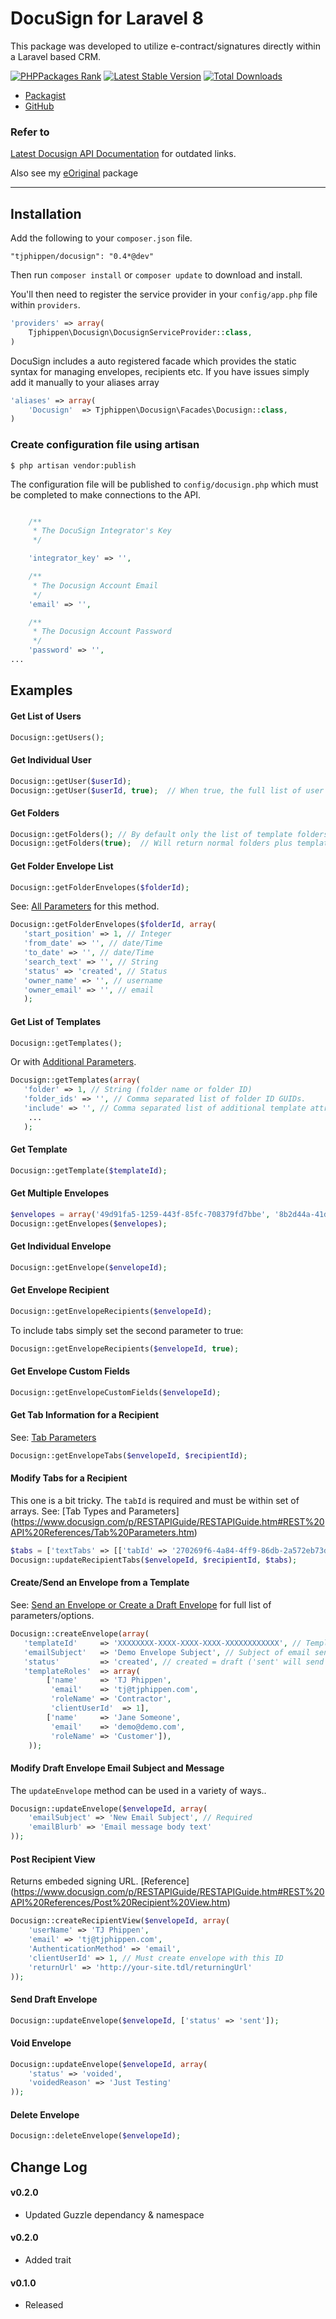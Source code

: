 # DocuSign for Laravel 8

<dl>
  <dt>This package was developed to utilize e-contract/signatures directly within a Laravel based CRM. </dt>
</dl>

[![PHPPackages Rank](http://phppackages.org/p/tjphippen/docusign/badge/rank.svg)](http://phppackages.org/p/tjphippen/docusign)
[![Latest Stable Version](https://poser.pugx.org/tjphippen/docusign/v/stable.png)](https://packagist.org/packages/tjphippen/docusign) [![Total Downloads](https://poser.pugx.org/tjphippen/docusign/downloads.png)](https://packagist.org/packages/tjphippen/docusign)
- [Packagist](https://packagist.org/packages/tjphippen/docusign)
- [GitHub](https://github.com/tjphippen/docusign)


### Refer to 
[Latest Docusign API Documentation](https://developers.docusign.com/docs/esign-rest-api/reference/) for outdated links.

Also see my [eOriginal](https://github.com/tjphippen/eoriginal) package


----------
## Installation
Add the following to your `composer.json` file.

~~~
"tjphippen/docusign": "0.4*@dev"
~~~

Then run `composer install` or `composer update` to download and install.

You'll then need to register the service provider in your `config/app.php` file within `providers`.

```php
'providers' => array(
    Tjphippen\Docusign\DocusignServiceProvider::class,
)
```

DocuSign includes a auto registered facade which provides the static syntax for managing envelopes, recipients etc. 
If you have issues simply add it manually to your aliases array

```php
'aliases' => array(
    'Docusign'  => Tjphippen\Docusign\Facades\Docusign::class,
)
```

### Create configuration file using artisan

```
$ php artisan vendor:publish
```

The configuration file will be published to `config/docusign.php` which must be completed to make connections to the API.


```php

    /**
     * The DocuSign Integrator's Key
     */

    'integrator_key' => '',

    /**
     * The Docusign Account Email
     */
    'email' => '',

    /**
     * The Docusign Account Password
     */
    'password' => '',
...
```

## Examples

#### Get List of Users

```php
Docusign::getUsers();
```

#### Get Individual User

```php
Docusign::getUser($userId); 
Docusign::getUser($userId, true);  // When true, the full list of user information is returned for the user. 
```

#### Get Folders

```php
Docusign::getFolders(); // By default only the list of template folders are returned
Docusign::getFolders(true);  // Will return normal folders plus template folders
```

#### Get Folder Envelope List

```php
Docusign::getFolderEnvelopes($folderId);
```
See: [All Parameters](https://www.docusign.com/p/RESTAPIGuide/RESTAPIGuide.htm#REST%20API%20References/Get%20Folder%20Envelope%20List.htm%3FTocPath%3DREST%2520API%2520References%7C_____97) for this method.
```php
Docusign::getFolderEnvelopes($folderId, array(
   'start_position' => 1, // Integer
   'from_date' => '', // date/Time
   'to_date' => '', // date/Time
   'search_text' => '', // String
   'status' => 'created', // Status
   'owner_name' => '', // username
   'owner_email' => '', // email
   );
```

#### Get List of Templates

```php
Docusign::getTemplates();
```
Or with [Additional Parameters](https://www.docusign.com/p/RESTAPIGuide/RESTAPIGuide.htm#REST%20API%20References/Get%20List%20of%20Templates.htm%3FTocPath%3DREST%2520API%2520References%7C_____115).
```php
Docusign::getTemplates(array(
   'folder' => 1, // String (folder name or folder ID)
   'folder_ids' => '', // Comma separated list of folder ID GUIDs.
   'include' => '', // Comma separated list of additional template attributes
    ...
   );
```

#### Get Template

```php
Docusign::getTemplate($templateId);
```

#### Get Multiple Envelopes
```php
$envelopes = array('49d91fa5-1259-443f-85fc-708379fd7bbe', '8b2d44a-41dc-4698-9233-4be0678c345c');
Docusign::getEnvelopes($envelopes);
```

#### Get Individual Envelope

```php
Docusign::getEnvelope($envelopeId);
```

#### Get Envelope Recipient

```php
Docusign::getEnvelopeRecipients($envelopeId);
```
To include tabs simply set the second parameter to true:

```php
Docusign::getEnvelopeRecipients($envelopeId, true);
```

#### Get Envelope Custom Fields

```php
Docusign::getEnvelopeCustomFields($envelopeId);
```

#### Get Tab Information for a Recipient
See: [Tab Parameters](https://www.docusign.com/p/RESTAPIGuide/RESTAPIGuide.htm#REST%20API%20References/Tab%20Parameters.htm%3FTocPath%3DREST%2520API%2520References%7CSend%2520an%2520Envelope%2520or%2520Create%2520a%2520Draft%2520Envelope%7CTab%2520Parameters%7C_____0)


```php
Docusign::getEnvelopeTabs($envelopeId, $recipientId);
```

#### Modify Tabs for a Recipient
This one is a bit tricky. The `tabId` is required and must be within set of arrays.
See: [Tab Types and Parameters] (https://www.docusign.com/p/RESTAPIGuide/RESTAPIGuide.htm#REST%20API%20References/Tab%20Parameters.htm)
```php
$tabs = ['textTabs' => [['tabId' => '270269f6-4a84-4ff9-86db-2a572eb73d99', 'value' => '123 Fake Street']]];
Docusign::updateRecipientTabs($envelopeId, $recipientId, $tabs);
```

#### Create/Send an Envelope from a Template


See: [Send an Envelope or Create a Draft Envelope](https://www.docusign.com/p/RESTAPIGuide/RESTAPIGuide.htm#REST%20API%20References/Send%20an%20Envelope.htm%3FTocPath%3DREST%2520API%2520References%7CSend%2520an%2520Envelope%2520or%2520Create%2520a%2520Draft%2520Envelope%7C_____0) for full list of parameters/options.

```php
Docusign::createEnvelope(array(
   'templateId'     => 'XXXXXXXX-XXXX-XXXX-XXXX-XXXXXXXXXXXX', // Template ID
   'emailSubject'   => 'Demo Envelope Subject', // Subject of email sent to all recipients
   'status'         => 'created', // created = draft ('sent' will send the envelope!)
   'templateRoles'  => array(
        ['name'     => 'TJ Phippen',
         'email'    => 'tj@tjphippen.com',
         'roleName' => 'Contractor',
         'clientUserId'  => 1],
        ['name'     => 'Jane Someone',
         'email'    => 'demo@demo.com',
         'roleName' => 'Customer']),
    ));
```

#### Modify Draft Envelope Email Subject and Message

The `updateEnvelope` method can be used in a variety of ways..

```php
Docusign::updateEnvelope($envelopeId, array(
    'emailSubject' => 'New Email Subject', // Required
    'emailBlurb' => 'Email message body text'
));
```

#### Post Recipient View

Returns embeded signing URL. [Reference] (https://www.docusign.com/p/RESTAPIGuide/RESTAPIGuide.htm#REST%20API%20References/Post%20Recipient%20View.htm)

```php
Docusign::createRecipientView($envelopeId, array(
    'userName' => 'TJ Phippen',
    'email' => 'tj@tjphippen.com',
    'AuthenticationMethod' => 'email',
    'clientUserId' => 1, // Must create envelope with this ID
    'returnUrl' => 'http://your-site.tdl/returningUrl'
));
```

#### Send Draft Envelope

```php
Docusign::updateEnvelope($envelopeId, ['status' => 'sent']);
```

#### Void Envelope

```php
Docusign::updateEnvelope($envelopeId, array(
    'status' => 'voided',
    'voidedReason' => 'Just Testing'
));
```

#### Delete Envelope

```php
Docusign::deleteEnvelope($envelopeId);
```


## Change Log

#### v0.2.0

- Updated Guzzle dependancy & namespace

#### v0.2.0

- Added trait

#### v0.1.0

- Released
